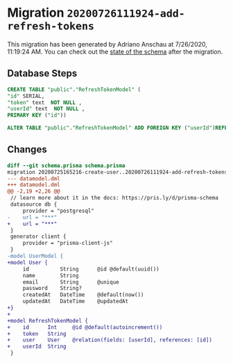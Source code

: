 # Migration `20200726111924-add-refresh-tokens`

This migration has been generated by Adriano Anschau at 7/26/2020, 11:19:24 AM.
You can check out the [state of the schema](./schema.prisma) after the migration.

## Database Steps

```sql
CREATE TABLE "public"."RefreshTokenModel" (
"id" SERIAL,
"token" text  NOT NULL ,
"userId" text  NOT NULL ,
PRIMARY KEY ("id"))

ALTER TABLE "public"."RefreshTokenModel" ADD FOREIGN KEY ("userId")REFERENCES "public"."User"("id") ON DELETE CASCADE ON UPDATE CASCADE
```

## Changes

```diff
diff --git schema.prisma schema.prisma
migration 20200725165216-create-user..20200726111924-add-refresh-tokens
--- datamodel.dml
+++ datamodel.dml
@@ -2,19 +2,26 @@
 // learn more about it in the docs: https://pris.ly/d/prisma-schema
 datasource db {
     provider = "postgresql"
-    url = "***"
+    url = "***"
 }
 generator client {
     provider = "prisma-client-js"
 }
-model UserModel {
+model User {
     id          String      @id @default(uuid())
     name        String
     email       String      @unique
     password    String?
     createdAt   DateTime    @default(now())
     updatedAt   DateTime    @updatedAt
+}
+
+model RefreshTokenModel {
+    id      Int     @id @default(autoincrement())
+    token   String
+    user    User    @relation(fields: [userId], references: [id])
+    userId  String
 }
```



